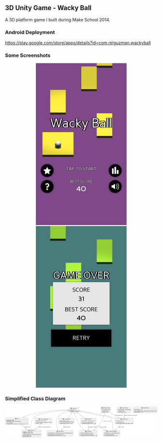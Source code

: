 ## 3D Unity Game - Wacky Ball

A 3D platform game I built during Make School 2014.

### Android Deployment

<a href="https://play.google.com/store/apps/details?id=com.relguzman.wackyball">https://play.google.com/store/apps/details?id=com.relguzman.wackyball</a>

### Some Screenshots

<p align="center">
  <img src="https://raw.githubusercontent.com/rgap/3D-Unity-Game-Wacky-Ball/main/images/menu.png" width="300" alt="Menu">
  <img src="https://raw.githubusercontent.com/rgap/3D-Unity-Game-Wacky-Ball/main/images/game-over.png" width="300" alt="Game Over">
</p>

### Simplified Class Diagram

<p align="center">
  <img src="https://raw.githubusercontent.com/rgap/3D-Unity-Game-Wacky-Ball/main/images/uml-diagram.png" width="800" alt="Simplified Class Diagram">
</p>
